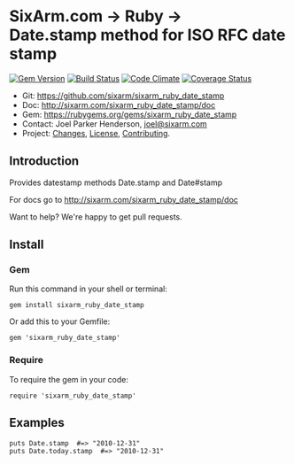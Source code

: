 # SixArm.com → Ruby → <br> Date.stamp method for ISO RFC date stamp

<!--header-open-->

[![Gem Version](https://badge.fury.io/rb/sixarm_ruby_date_stamp.svg)](http://badge.fury.io/rb/sixarm_ruby_date_stamp)
[![Build Status](https://travis-ci.org/SixArm/sixarm_ruby_date_stamp.png)](https://travis-ci.org/SixArm/sixarm_ruby_date_stamp)
[![Code Climate](https://codeclimate.com/github/SixArm/sixarm_ruby_date_stamp.png)](https://codeclimate.com/github/SixArm/sixarm_ruby_date_stamp)
[![Coverage Status](https://coveralls.io/repos/SixArm/sixarm_ruby_date_stamp/badge.svg?branch=master&service=github)](https://coveralls.io/github/SixArm/sixarm_ruby_date_stamp?branch=master)

* Git: <https://github.com/sixarm/sixarm_ruby_date_stamp>
* Doc: <http://sixarm.com/sixarm_ruby_date_stamp/doc>
* Gem: <https://rubygems.org/gems/sixarm_ruby_date_stamp>
* Contact: Joel Parker Henderson, <joel@sixarm.com>
* Project: [Changes](CHANGES.md), [License](LICENSE.md), [Contributing](CONTRIBUTING.md).

<!--header-shut-->


## Introduction

Provides datestamp methods Date.stamp and Date#stamp

For docs go to <http://sixarm.com/sixarm_ruby_date_stamp/doc>

Want to help? We're happy to get pull requests.


<!--install-opent-->

## Install

### Gem

Run this command in your shell or terminal:

    gem install sixarm_ruby_date_stamp

Or add this to your Gemfile:

    gem 'sixarm_ruby_date_stamp'

### Require

To require the gem in your code:

    require 'sixarm_ruby_date_stamp'

<!--install-shut-->


## Examples

    puts Date.stamp  #=> "2010-12-31"
    puts Date.today.stamp  #=> "2010-12-31"

